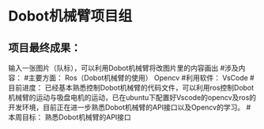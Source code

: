 ﻿Dobot机械臂项目组
=
项目最终成果：
-
输入一张图片（队标），可以利用Dobot机械臂将改图片里的内容画出
#涉及内容：
#主要方面：
Ros（Dobot机械臂的使用）   Opencv
#利用软件：
VsCode
#目前进度：
已经基本熟悉控制Dobot机械臂的代码文件，可以利用ros控制Dobot机械臂的运动与吸盘电机的运动，已在ubuntu下配置好Vscode的opencv及ros的开发环境，目前正在进一步熟悉Dobot机械臂的API接口以及Opencv的学习。
#本周目标：
熟悉Dobot机械臂的API接口

